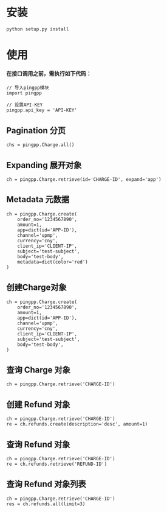 # 安装
    python setup.py install

# 使用
#### 在接口调用之前，需执行如下代码：
    // 导入pingpp模块
    import pingpp
    
    // 设置API-KEY
    pingpp.api_key = 'API-KEY'

## Pagination 分页
    chs = pingpp.Charge.all()

## Expanding 展开对象
    ch = pingpp.Charge.retrieve(id='CHARGE-ID', expand='app')

## Metadata 元数据
    ch = pingpp.Charge.create(
        order_no='1234567890',
        amount=1,
        app=dict(id='APP-ID'),
        channel='upmp',
        currency='cny',
        client_ip='CLIENT-IP',
        subject='test-subject',
        body='test-body',
        metadata=dict(color='red')
    )

## 创建Charge对象
    ch = pingpp.Charge.create(
        order_no='1234567890',
        amount=1,
        app=dict(id='APP-ID'),
        channel='upmp',
        currency='cny',
        client_ip='CLIENT-IP',
        subject='test-subject',
        body='test-body',
    )
    
## 查询 Charge 对象
    ch = pingpp.Charge.retrieve('CHARGE-ID')
    
## 创建 Refund 对象
    ch = pingpp.Charge.retrieve('CHARGE-ID')
    re = ch.refunds.create(description='desc', amount=1)
    
## 查询 Refund 对象
    ch = pingpp.Charge.retrieve('CHARGE-ID')
    re = ch.refunds.retrieve('REFUND-ID')
    
## 查询 Refund 对象列表
    ch = pingpp.Charge.retrieve('CHARGE-ID')
    res = ch.refunds.all(limit=3)
    
